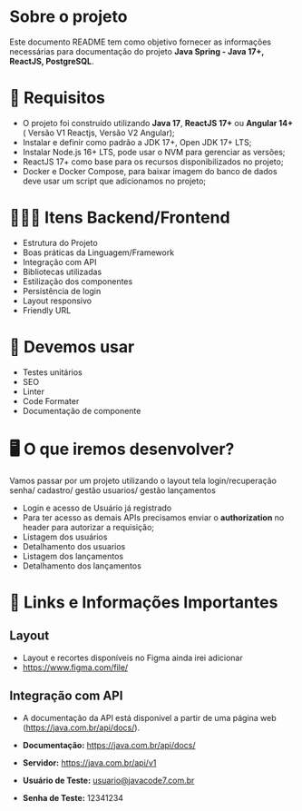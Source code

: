 # Sobre o projeto

Este documento README tem como objetivo fornecer as informações necessárias para documentação do projeto **Java Spring - Java 17+, ReactJS, PostgreSQL**.

# 🚨 Requisitos

- O projeto foi construído utilizando **Java 17**, **ReactJS 17+** ou **Angular 14+** ( Versão V1 Reactjs, Versão V2 Angular);
- Instalar e definir como padrão a JDK 17+, Open JDK 17+ LTS;
- Instalar Node.js 16+ LTS, pode usar o NVM para gerenciar as versões;
- ReactJS 17+ como base para os recursos disponibilizados no projeto;
- Docker e Docker Compose, para baixar imagem do banco de dados deve usar um script que adicionamos no projeto;

# 🕵🏻‍♂️ Itens Backend/Frontend

- Estrutura do Projeto
- Boas práticas da Linguagem/Framework
- Integração com API
- Bibliotecas utilizadas
- Estilização dos componentes
- Persistência de login
- Layout responsivo
- Friendly URL

# 🎁 Devemos usar

- Testes unitários
- SEO
- Linter
- Code Formater
- Documentação de componente

# 🖥 O que iremos desenvolver?

Vamos passar por um projeto utilizando o layout tela login/recuperação senha/ cadastro/ gestão usuarios/ gestão lançamentos

- Login e acesso de Usuário já registrado
- Para ter acesso as demais APIs precisamos enviar o **authorization** no header para autorizar a requisição;
- Listagem dos usuários
- Detalhamento dos usuarios
- Listagem dos lançamentos
- Detalhamento dos lançamentos

# 🔗 Links e Informações Importantes

## Layout

- Layout e recortes disponíveis no Figma ainda irei adicionar
- https://www.figma.com/file/

## Integração com API

- A documentação da API está disponível a partir de uma página web (https://java.com.br/api/docs/).

- **Documentação:** https://java.com.br/api/docs/
- **Servidor:** https://java.com.br/api/v1
- **Usuário de Teste:** usuario@javacode7.com.br
- **Senha de Teste:** 12341234
